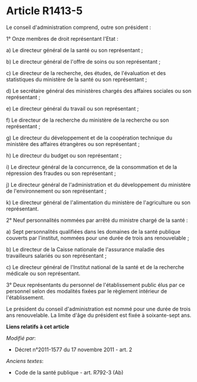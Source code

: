 # Article R1413-5

Le conseil d'administration comprend, outre son président : 

1° Onze membres de droit représentant l'Etat : 

a) Le directeur général de la santé ou son représentant ; 

b) Le directeur général de l'offre de soins ou son représentant ; 

c) Le directeur de la recherche, des études, de l'évaluation et des statistiques du ministère de la santé ou son
représentant ; 

d) Le secrétaire général des ministères chargés des affaires sociales ou son représentant ; 

e) Le directeur général du travail ou son représentant ; 

f) Le directeur de la recherche du ministère de la recherche ou son représentant ; 

g) Le directeur du développement et de la coopération technique du ministère des affaires étrangères ou son représentant ; 

h) Le directeur du budget ou son représentant ; 

i) Le directeur général de la concurrence, de la consommation et de la répression des fraudes ou son représentant ; 

j) Le directeur général de l'administration et du développement du ministère de l'environnement ou son représentant ; 

k) Le directeur général de l'alimentation du ministère de l'agriculture ou son représentant. 

2° Neuf personnalités nommées par arrêté du ministre chargé de la santé : 

a) Sept personnalités qualifiées dans les domaines de la santé publique couverts par l'institut, nommées pour une durée de
trois ans renouvelable ; 

b) Le directeur de la Caisse nationale de l'assurance maladie des travailleurs salariés ou son représentant ; 

c) Le directeur général de l'Institut national de la santé et de la recherche médicale ou son représentant. 

3° Deux représentants du personnel de l'établissement public élus par ce personnel selon des modalités fixées par le
règlement intérieur de l'établissement. 

Le président du conseil d'administration est nommé pour une durée de trois ans renouvelable. La limite d'âge du président est
fixée à soixante-sept ans.

**Liens relatifs à cet article**

_Modifié par_:

  - Décret n°2011-1577 du 17 novembre 2011 - art. 2

_Anciens textes_:

  - Code de la santé publique - art. R792-3 (Ab)
